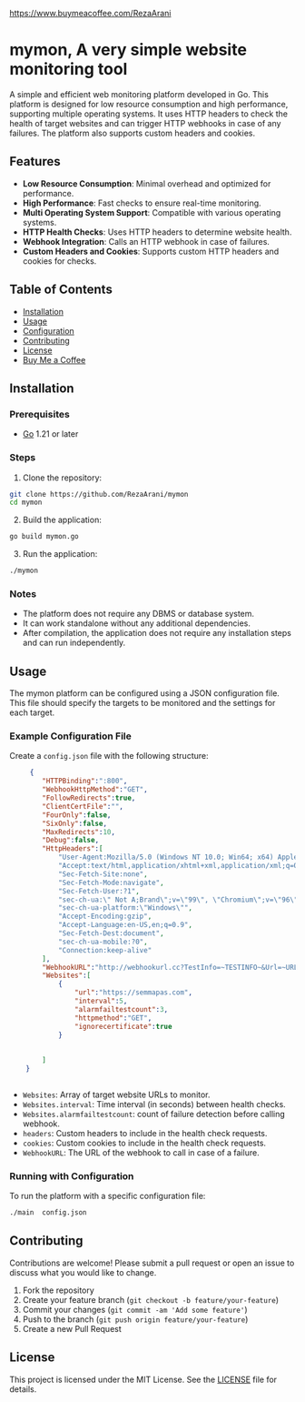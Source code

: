 https://www.buymeacoffee.com/RezaArani

 
# mymon, A very simple website monitoring tool

A simple and efficient web monitoring platform developed in Go. This platform is designed for low resource consumption and high performance, supporting multiple operating systems. It uses HTTP headers to check the health of target websites and can trigger HTTP webhooks in case of any failures. The platform also supports custom headers and cookies.

## Features

- **Low Resource Consumption**: Minimal overhead and optimized for performance.
- **High Performance**: Fast checks to ensure real-time monitoring.
- **Multi Operating System Support**: Compatible with various operating systems.
- **HTTP Health Checks**: Uses HTTP headers to determine website health.
- **Webhook Integration**: Calls an HTTP webhook in case of failures.
- **Custom Headers and Cookies**: Supports custom HTTP headers and cookies for checks.

## Table of Contents

- [Installation](#installation)
- [Usage](#usage)
- [Configuration](#configuration)
- [Contributing](#contributing)
- [License](#license)
- [Buy Me a Coffee](https://www.buymeacoffee.com/RezaArani)

## Installation

### Prerequisites

- [Go](https://golang.org/dl/) 1.21 or later

### Steps

1. Clone the repository:

```bash
git clone https://github.com/RezaArani/mymon
cd mymon
```

2. Build the application:

```bash
go build mymon.go
```

3. Run the application:

```bash
./mymon
```

### Notes

- The platform does not require any DBMS or database system.
- It can work standalone without any additional dependencies.
- After compilation, the application does not require any installation steps and can run independently.

## Usage

The mymon platform can be configured using a JSON configuration file. This file should specify the targets to be monitored and the settings for each target.

### Example Configuration File

Create a `config.json` file with the following structure:

```json
     {
        "HTTPBinding":":800",
        "WebhookHttpMethod":"GET",
        "FollowRedirects":true,
        "ClientCertFile":"",
        "FourOnly":false,
        "SixOnly":false,
        "MaxRedirects":10,
        "Debug":false,
        "HttpHeaders":[
            "User-Agent:Mozilla/5.0 (Windows NT 10.0; Win64; x64) AppleWebKit/537.36 (KHTML, like Gecko) Chrome/96.0.4664.110 Safari/537.36",
            "Accept:text/html,application/xhtml+xml,application/xml;q=0.9,image/avif,image/webp,image/apng,*/*;q=0.8,application/signed-exchange;v=b3;q=0.9",
            "Sec-Fetch-Site:none",
            "Sec-Fetch-Mode:navigate",
            "Sec-Fetch-User:?1",
            "sec-ch-ua:\" Not A;Brand\";v=\"99\", \"Chromium\";v=\"96\", \"Google Chrome\";v=\"96\"",
            "sec-ch-ua-platform:\"Windows\"",
            "Accept-Encoding:gzip",
            "Accept-Language:en-US,en;q=0.9",
            "Sec-Fetch-Dest:document",
            "sec-ch-ua-mobile:?0",
            "Connection:keep-alive"
        ],
        "WebhookURL":"http://webhookurl.cc?TestInfo=~TESTINFO~&Url=~URL~&ErrorMessage=~ERROR~",
        "Websites":[
            {
                "url":"https://semmapas.com",
                "interval":5,
                "alarmfailtestcount":3,
                "httpmethod":"GET",
                "ignorecertificate":true
            } 
            
            
        ]
    } 
 
```

- `Websites`: Array of target website URLs to monitor.
- `Websites.interval`: Time interval (in seconds) between health checks.
- `Websites.alarmfailtestcount`: count of failure detection before calling webhook.
- `headers`: Custom headers to include in the health check requests.
- `cookies`: Custom cookies to include in the health check requests.
- `WebhookURL`: The URL of the webhook to call in case of a failure.

### Running with Configuration

To run the platform with a specific configuration file:

```bash
./main  config.json
```
 
## Contributing

Contributions are welcome! Please submit a pull request or open an issue to discuss what you would like to change.

1. Fork the repository
2. Create your feature branch (`git checkout -b feature/your-feature`)
3. Commit your changes (`git commit -am 'Add some feature'`)
4. Push to the branch (`git push origin feature/your-feature`)
5. Create a new Pull Request

## License

This project is licensed under the MIT License. See the [LICENSE](LICENSE) file for details.
